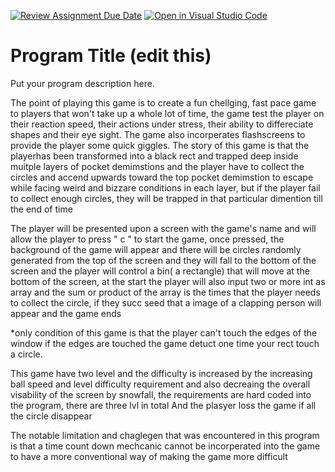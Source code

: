 [![Review Assignment Due Date](https://classroom.github.com/assets/deadline-readme-button-24ddc0f5d75046c5622901739e7c5dd533143b0c8e959d652212380cedb1ea36.svg)](https://classroom.github.com/a/eALKwJKC)
[![Open in Visual Studio Code](https://classroom.github.com/assets/open-in-vscode-718a45dd9cf7e7f842a935f5ebbe5719a5e09af4491e668f4dbf3b35d5cca122.svg)](https://classroom.github.com/online_ide?assignment_repo_id=13292923&assignment_repo_type=AssignmentRepo)
# Program Title (edit this)





Put your program description here.

The point of playing this game is to create a fun chellging, fast pace game to players that won't take up a whole lot of time, the game test the player on their reaction speed, their actions under stress, their ability to differeciate shapes and their eye sight. The game also incorperates flashscreens to provide the player some quick giggles. The story of this game is that the playerhas been transformed into a black rect and trapped deep inside muitple layers of pocket demimstions and the player have to collect the circles and accend upwards toward the top pocket demimstion to escape while facing weird and bizzare conditions in each layer, but if the player fail to collect enough circles, they will be trapped in that particular dimention till the end of time


The player will be presented upon a screen with the game's name and will allow the player to press " c " to start the game, once pressed, the background of the game will appear and there will be circles randomly generated from the top of the screen and they will fall to the bottom of the screen and the player will control a bin( a rectangle) that will move at the bottom of the screen, at the start the player will also input two or more int as array and the sum or product of the array is the times that the player needs to collect the circle, if they succ seed that a image of a clapping person will appear and the game ends


*only condition of this game is that the player can't touch the edges of the window if the edges are touched the game detuct one time your rect touch a circle.


This game have two level and the difficulty is increased by the increasing ball speed and level difficulty requirement and also decreaing the overall visability of the screen by snowfall, the requirements are hard coded into the program, there are three lvl in total
And the plasyer loss the game if all the circle disappear 

The notable limitation and chaglegen that was encountered in this program is that a time count down mechcanic cannot be incorperated into the game to have a more conventional way of making the game more difficult 